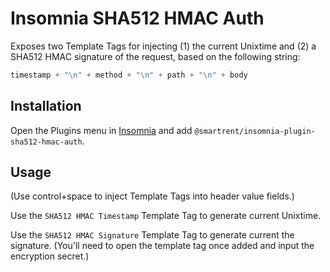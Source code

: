 # Insomnia SHA512 HMAC Auth

Exposes two Template Tags for injecting (1) the current Unixtime and
(2) a SHA512 HMAC signature of the request, based on the following string:

```javascript
timestamp + "\n" + method + "\n" + path + "\n" + body
```

## Installation

Open the Plugins menu in [Insomnia](https://insomnia.rest/) and add `@smartrent/insomnia-plugin-sha512-hmac-auth`.

## Usage

(Use control+space to inject Template Tags into header value fields.)

Use the `SHA512 HMAC Timestamp` Template Tag to generate current Unixtime.

Use the `SHA512 HMAC Signature` Template Tag to generate current the signature. (You'll need to open the template tag once added and input the encryption secret.)
